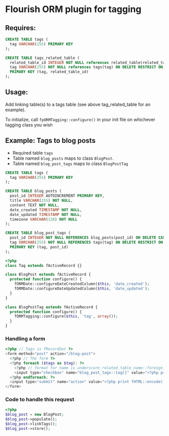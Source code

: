 # Flourish ORM plugin for tagging

## Requires:

```sql
CREATE TABLE tags (
  tag VARCHAR(255) PRIMARY KEY
);
```

```sql
CREATE TABLE tags_related_table (
  related_table_id INTEGER NOT NULL references related_table(related_table_id) ON DELETE CASCADE,
  tag VARCHAR(255) NOT NULL references tags(tag) ON DELETE RESTRICT ON UPDATE CASCADE,
  PRIMARY KEY (tag, related_table_id)
);
```

## Usage:

Add linking table(s) to a tags table (see above tag_related_table for an example).

To initialize, call ```fpORMTagging::configure()``` in your init file on whichever tagging class you wish

## Example: Tags to blog posts

* Required table ```tags```
* Table named ```blog_posts``` maps to class ```BlogPost```.
* Table named ```blog_post_tags``` maps to class ```BlogPostTag```

```sql
CREATE TABLE tags (
  tag VARCHAR(255) PRIMARY KEY
);

CREATE TABLE blog_posts (
  post_id INTEGER AUTOINCREMENT PRIMARY KEY,
  title VARCHAR(255) NOT NULL,
  content TEXT NOT NULL,
  date_created TIMESTAMP NOT NULL,
  date_updated TIMESTAMP NOT NULL,
  timezone VARCHAR(128) NOT NULL
);

CREATE TABLE blog_post_tags (
  post_id INTEGER NOT NULL REFERENCES blog_posts(post_id) ON DELETE CASCADE ON UPDATE CASCADE,
  tag VARCHAR(255) NOT NULL REFERENCES tags(tag) ON DELETE RESTRICT ON UPDATE CASCADE,
  PRIMARY KEY (tag, post_id)
);
```

```php
<?php
class Tag extends fActiveRecord {}

class BlogPost extends fActiveRecord {
  protected function configure() {    
    fORMDate::configureDateCreatedColumn($this, 'date_created');
    fORMDate::configureDateUpdatedColumn($this, 'date_updated');
  }
}

class BlogPostTag extends fActiveRecord {
  protected function configure() {
    fORMTagging::configure($this, 'tag', array());
  }
}
```

### Handling a form

```php
<?php // Tags is fRecordSet ?>
<form method="post" action="/blog-post">
  <?php // The form ?>
  <?php foreach ($tags as $tag): ?>
    <?php // format for name is underscore_related_table_name::foreign_column_name[] ?>
    <input type="checkbox" name="blog_post_tags::tag[]" value="<?php print $tag->encodeTag(); ?>">
  <?php endforeach; ?>
  <input type="submit" name="action" value="<?php print fHTML::encode('Create New Blog Post'); ?>">
</form>
```

### Code to handle this request

```php
<?php
$blog_post = new BlogPost;
$blog_post->populate();
$blog_post->linkTags();
$blog_post->store();
